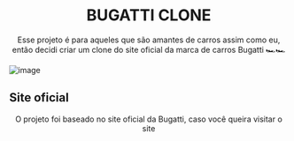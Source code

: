 <div align='center'>
  <h1>BUGATTI CLONE</h3>
<p>Esse projeto é para aqueles que são amantes de carros assim como eu, então decidi criar um clone do site oficial da marca de carros Bugatti 🏎🏎</p>
</div>

![image](https://user-images.githubusercontent.com/92988574/170282338-376f90b4-fb91-4bb2-b26b-3fd0da129952.png)

## Site oficial
<div align='center'>
<p>O projeto foi baseado no site oficial da Bugatti, caso você queira visitar o site</p>

</div>

